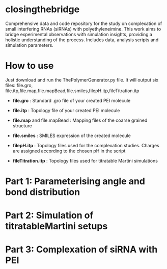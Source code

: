 # closingthebridge
Comprehensive data and code repository for the study on complexation of small interfering RNAs (siRNAs) with polyethyleneimine. This work aims to bridge experimental observations with simulation insights, providing a holistic understanding of the process. Includes data, analysis scripts and simulation parameters.

# How to use
Just download and run the ThePolymerGenerator.py file. It will output six files: file.gro, file.itp,file.map,file.mapBead,file.smiles,filepH.itp,fileTitration.itp

* **file.gro** : Standard .gro file of your created PEI molecule

+ **file.itp** : Topology file of your created PEI molecule

- **file.map** and file.mapBead : Mapping files of the coarse grained structure
  
* **file.smiles** : SMILES expression of the created molecule
  
* **filepH.itp** : Topology files used for the complexation studies. Charges are assigned according to the chosen pH in the script
  
* **fileTitration.itp** : Topology files used for titratable Martini simulations

# Part 1: Parameterising angle and bond distribution

# Part 2: Simulation of titratableMartini setups

# Part 3: Complexation of siRNA with PEI
